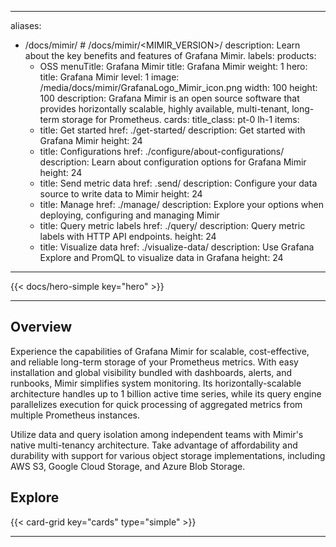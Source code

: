 
---
aliases:
  - /docs/mimir/ # /docs/mimir/<MIMIR_VERSION>/
description: Learn about the key benefits and features of Grafana Mimir.
labels:
  products:
    - OSS
menuTitle: Grafana Mimir
title: Grafana Mimir
weight: 1
hero:
  title: Grafana Mimir
  level: 1
  image: /media/docs/mimir/GrafanaLogo_Mimir_icon.png
  width: 100
  height: 100
  description: Grafana Mimir is an open source software that provides horizontally scalable, highly available, multi-tenant, long-term storage for Prometheus.
cards:
  title_class: pt-0 lh-1
  items:
    - title: Get started
      href: ./get-started/
      description: Get started with Grafana Mimir
      height: 24
    - title: Configurations
      href: ./configure/about-configurations/
      description: Learn about configuration options for Grafana Mimir
      height: 24
    - title: Send metric data
      href: .send/
      description: Configure your data source to write data to Mimir
      height: 24
    - title: Manage
      href: ./manage/
      description: Explore your options when deploying, configuring and managing Mimir
    - title: Query metric labels
      href: ./query/
      description: Query metric labels with HTTP API endpoints.
      height: 24
    - title: Visualize data
      href: ./visualize-data/
      description: Use Grafana Explore and PromQL to visualize data in Grafana
      height: 24
---

{{< docs/hero-simple key="hero" >}}

---

## Overview

Experience the capabilities of Grafana Mimir for scalable, cost-effective, and reliable long-term storage of your Prometheus metrics.
With easy installation and global visibility bundled with dashboards, alerts, and runbooks, Mimir simplifies system monitoring.
Its horizontally-scalable architecture handles up to 1 billion active time series, while its query engine parallelizes execution for quick processing of aggregated metrics from multiple Prometheus instances.

Utilize data and query isolation among independent teams with Mimir's native multi-tenancy architecture.
Take advantage of affordability and durability with support for various object storage implementations, including AWS S3, Google Cloud Storage, and Azure Blob Storage.

## Explore

{{< card-grid key="cards" type="simple" >}}

---
